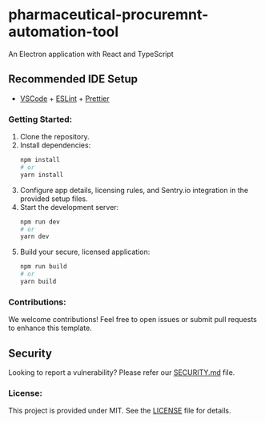 # pharmaceutical-procuremnt-automation-tool

An Electron application with React and TypeScript

## Recommended IDE Setup

- [VSCode](https://code.visualstudio.com/) + [ESLint](https://marketplace.visualstudio.com/items?itemName=dbaeumer.vscode-eslint) + [Prettier](https://marketplace.visualstudio.com/items?itemName=esbenp.prettier-vscode)

### Getting Started:

1. Clone the repository.
2. Install dependencies:
   ```bash
   npm install
   # or
   yarn install
   ```
3. Configure app details, licensing rules, and Sentry.io integration in the provided setup files.
4. Start the development server:
   ```bash
   npm run dev
   # or
   yarn dev
   ```
5. Build your secure, licensed application:
   ```bash
   npm run build
   # or
   yarn build
   ```

### Contributions:

We welcome contributions! Feel free to open issues or submit pull requests to enhance this template.

## Security

Looking to report a vulnerability? Please refer our [SECURITY.md](./SECURITY.md) file.

### License:

This project is provided under MIT. See the [LICENSE](LICENSE) file for details.
